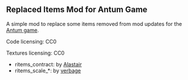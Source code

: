 ## Replaced Items Mod for Antum Game

A simple mod to replace some items removed from mod updates for the [Antum game](https://github.com/AntumMT/game-antum).

Code licensing: CC0

Textures licensing: CC0
* ritems_contract: by [Alastair](https://openclipart.org/detail/193532)
* ritems_scale_*: by [verbage](https://openclipart.org/detail/181916)
